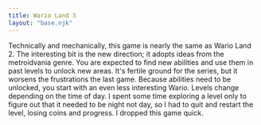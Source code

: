 ```yaml
---
title: Wario Land 3
layout: "base.njk"
---
```


Technically and mechanically, this game is nearly the same as Wario Land 2. The interesting bit is the new direction; it adopts ideas from the metroidvania genre. You are expected to find new abilities and use them in past levels to unlock new areas. It's fertile ground for the series, but it worsens the frustrations the last game. Because abilities need to be unlocked, you start with an even less interesting Wario. Levels change depending on the time of day. I spent some time exploring a level only to figure out that it needed to be night not day, so I had to quit and restart the level, losing coins and progress. I dropped this game quick.
